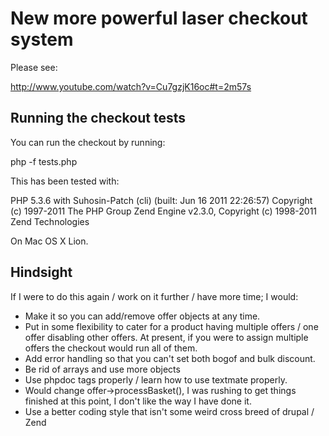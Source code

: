 # New more powerful laser checkout system

Please see:

http://www.youtube.com/watch?v=Cu7gzjK16oc#t=2m57s


## Running the checkout tests

You can run the checkout by running:

php -f tests.php

This has been tested with:

PHP 5.3.6 with Suhosin-Patch (cli) (built: Jun 16 2011 22:26:57) 
Copyright (c) 1997-2011 The PHP Group
Zend Engine v2.3.0, Copyright (c) 1998-2011 Zend Technologies

On Mac OS X Lion.


## Hindsight

If I were to do this again / work on it further / have more time; I would:

* Make it so you can add/remove offer objects at any time.
* Put in some flexibility to cater for a product having multiple offers / one offer disabling other offers. At present, if you were to assign multiple offers the checkout would run all of them.
* Add error handling so that you can't set both bogof and bulk discount.
* Be rid of arrays and use more objects
* Use phpdoc tags properly / learn how to use textmate properly.
* Would change offer->processBasket(), I was rushing to get things finished at this point, I don't like the way I have done it.
* Use a better coding style that isn't some weird cross breed of drupal / Zend